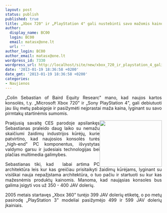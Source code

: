 ```yaml
---
layout: post
status: publish
published: true
title: „Xbox 720" ir „PlayStation 4" gali nustebinti savo mažomis kainomis
author:
  display_name: BC00
  login: BC00
  email: matasx@one.lt
  url: ''
author_login: BC00
author_email: matasx@one.lt
wordpress_id: 7330
wordpress_url: http://localhost/site/new/xbox_720_ir_playstation_4_gali_nustebinti_savo_mazomis_kainomis/
date: '2013-01-19 18:36:58 +0200'
date_gmt: '2013-01-19 18:36:58 +0200'
categories:
- Naujienos
---
```

<p style="text-align: justify;">
	&bdquo;Colin Sebastian of Baird Equity Researc&quot; mano, kad naujos kartos konsolės, t.y. &bdquo;Microsoft Xbox 720&quot; ir &bdquo;Sony PlayStation 4&quot;, gali debiutuoti jau &scaron;ių metų pabaigoje ir pasižymėti neįprastai maža kaina, lyginant su savo pirmtakų startinėmis sumomis.</p>
<p style="text-align: justify;">
	<img alt="" src="http://technews.lt/userfiles/xbox720vsps4(1).jpg" style="width: 200px; height: 150px; float: right;" />Praėjusią savaitę CES parodoje apsilankęs Sebastianas praleido daug laiko su nemažu skaičiumi žaidimų industrijos kūrėjų, kurie patvirtino, kad naujosios konsolės turės &bdquo;high-end&quot; PC komponentus, i&scaron;vystytas valdymo garsu ir judesiais technologijas bei plačias multimedia galimybes.</p>
<p style="text-align: justify;">
	Sebastianas tiki, kad&nbsp; labai artima PC architektūra leis kur kas greičiau prisitaikyti žaidimų kūrėjams, lyginant su visi&scaron;kai nauja nepažįstama architektūra, o tuo pačiu ir startuoti su kur kas mažesnėmis produktų kainomis. Manoma, kad naująsias konsoles bus galima įsigyti vos už 350 - 400 JAV dolerių.</p>
<p style="text-align: justify;">
	2005 metais startavęs &bdquo;Xbox 360&quot; turėjo 399 JAV dolerių etiketę, o po metų pasirodę &bdquo;PlayStation 3&quot; modeliai pasižymėjo 499 ir 599 JAV dolerių įkainiais.</p>
